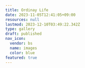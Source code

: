 ```yaml
---
title: Ordinay Life
date: 2023-11-05T12:41:05+09:00
resources: null
lastmod: 2023-12-10T03:49:22.342Z
type: gallery
draft: published
nav_icon:
  vendor: bs
  name: images
  color: blue
featured: true
---
```

